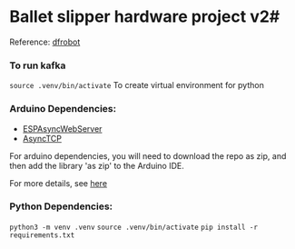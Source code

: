 # Ballet slipper hardware project v2#

Reference: [dfrobot](https://www.dfrobot.com/blog-1117.html)

### To run kafka
`source .venv/bin/activate` To create virtual environment for python

### Arduino Dependencies: ###
- [ESPAsyncWebServer](https://github.com/me-no-dev/ESPAsyncWebServer)
- [AsyncTCP](https://github.com/me-no-dev/AsyncTCP)

For arduino dependencies, you will need to download the repo as zip, and then add the library 'as zip' to the Arduino IDE. 

For more details, see [here](https://www.dfrobot.com/blog-813.html)

### Python Dependencies: ###
`python3 -m venv .venv`
`source .venv/bin/activate`
`pip install -r requirements.txt`